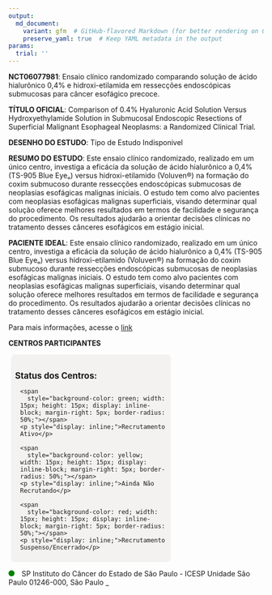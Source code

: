 ```yaml
---
output: 
  md_document:
    variant: gfm  # GitHub-flavored Markdown (for better rendering on GitHub)
    preserve_yaml: true  # Keep YAML metadata in the output
params:
  trial: ''
---
```


**NCT06077981**: Ensaio clínico randomizado comparando solução de ácido
hialurônico 0,4% e hidroxi-etilamida em ressecções endoscópicas
submucosas para câncer esofágico precoce.

**TÍTULO OFICIAL**: Comparison of 0.4% Hyaluronic Acid Solution Versus
Hydroxyethylamide Solution in Submucosal Endoscopic Resections of
Superficial Malignant Esophageal Neoplasms: a Randomized Clinical Trial.

**DESENHO DO ESTUDO**: Tipo de Estudo Indisponivel

**RESUMO DO ESTUDO**: Este ensaio clínico randomizado, realizado em um
único centro, investiga a eficácia da solução de ácido hialurônico a
0,4% (TS-905 Blue Eyeₒ) versus hidroxi-etilamido (Voluven®) na formação
do coxim submucoso durante ressecções endoscópicas submucosas de
neoplasias esofágicas malignas iniciais. O estudo tem como alvo
pacientes com neoplasias esofágicas malignas superficiais, visando
determinar qual solução oferece melhores resultados em termos de
facilidade e segurança do procedimento. Os resultados ajudarão a
orientar decisões clínicas no tratamento desses cânceres esofágicos em
estágio inicial.

**PACIENTE IDEAL**: Este ensaio clínico randomizado, realizado em um
único centro, investiga a eficácia da solução de ácido hialurônico a
0,4% (TS-905 Blue Eyeₒ) versus hidroxi-etilamido (Voluven®) na formação
do coxim submucoso durante ressecções endoscópicas submucosas de
neoplasias esofágicas malignas iniciais. O estudo tem como alvo
pacientes com neoplasias esofágicas malignas superficiais, visando
determinar qual solução oferece melhores resultados em termos de
facilidade e segurança do procedimento. Os resultados ajudarão a
orientar decisões clínicas no tratamento desses cânceres esofágicos em
estágio inicial.

Para mais informações, acesse o
[link](https://clinicaltrials.gov/ct2/show/NCT06077981)

**CENTROS PARTICIPANTES**

<div style="margin-bottom: 8px; margin-left: 5px; padding: 8px; max-width: 300px; background-color: #f3f2f1; border-radius: 8px;">

<h4 style="font-size: 1.2em; font-weight: bold; margin-bottom: 10px;">
Status dos Centros:
</h4>

<div style="margin-left: 10px;">

    <span 
      style="background-color: green; width: 15px; height: 15px; display: inline-block; margin-right: 5px; border-radius: 50%;"></span>
    <p style="display: inline;">Recrutamento Ativo</p>

</div>

<div style="margin-left: 10px;">

    <span 
      style="background-color: yellow; width: 15px; height: 15px; display: inline-block; margin-right: 5px; border-radius: 50%;"></span>
    <p style="display: inline;">Ainda Não Recrutando</p>

</div>

<div style="margin-left: 10px;">

    <span 
      style="background-color: red; width: 15px; height: 15px; display: inline-block; margin-right: 5px; border-radius: 50%;"></span>
    <p style="display: inline;">Recrutamento Suspenso/Encerrado</p>

</div>

</div>

<span style="display: inline-block; width: 12px; height: 12px; border-radius: 50%; margin-right: 10px; padding-bottom: 0px; background-color: green;"></span>
SP Instituto do Câncer do Estado de São Paulo - ICESP Unidade São Paulo
01246-000, São Paulo
<span style="color: #2E4A7F; text-decoration: none; font-weight: 500; font-size: 0.8">[REPORTAR
ERRO](https://flazar.shinyapps.io/formsapp?study_nct_id=NCT06077981&location_id=INSTITUTODOCANCERDOESTADODESAOPAULOSAOPAULO01246000BRAZIL&location_full_name=Instituto%20do%20C%C3%A2ncer%20do%20Estado%20de%20S%C3%A3o%20Paulo%20-%20ICESP%20Unidade%20S%C3%A3o%20Paulo%2C%2001246-000%2C%20S%C3%A3o%20Paulo&form_type=Reportar%20Erro)</span>

